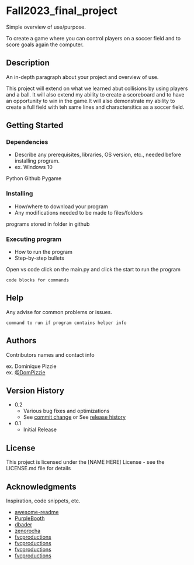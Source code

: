 # Fall2023_final_project

Simple overview of use/purpose.

To create a game where you can control players on a soccer field and to score goals again the computer. 

## Description

An in-depth paragraph about your project and overview of use.

This project will extend on what we learned abut collisions by using players and a ball. It will also extend my ability to create a scoreboard and to have an opportunity to win in the game.It will also demonstrate my ability to create a full field with teh same lines and charactersitics as a soccer field. 

## Getting Started

### Dependencies

* Describe any prerequisites, libraries, OS version, etc., needed before installing program.
* ex. Windows 10

Python
Github
Pygame

### Installing

* How/where to download your program
* Any modifications needed to be made to files/folders

programs stored in folder in github

### Executing program

* How to run the program
* Step-by-step bullets

Open vs code
click on the main.py 
and click the start 
to run the program 

```
code blocks for commands
```

## Help

Any advise for common problems or issues.
```
command to run if program contains helper info
```

## Authors

Contributors names and contact info

ex. Dominique Pizzie  
ex. [@DomPizzie](https://twitter.com/dompizzie)

## Version History

* 0.2
    * Various bug fixes and optimizations
    * See [commit change]() or See [release history]()
* 0.1
    * Initial Release

## License

This project is licensed under the [NAME HERE] License - see the LICENSE.md file for details

## Acknowledgments

Inspiration, code snippets, etc.
* [awesome-readme](https://github.com/matiassingers/awesome-readme)
* [PurpleBooth](https://gist.github.com/PurpleBooth/109311bb0361f32d87a2)
* [dbader](https://github.com/dbader/readme-template)
* [zenorocha](https://gist.github.com/zenorocha/4526327)
* [fvcproductions](https://gist.github.com/fvcproductions/1bfc2d4aecb01a834b46)
* [fvcproductions](https://gist.github.com/fvcproductions/1bfc2d4aecb01a834b46)
* [fvcproductions](https://gist.github.com/fvcproductions/1bfc2d4aecb01a834b46)
* [fvcproductions](https://gist.github.com/fvcproductions/1bfc2d4aecb01a834b46)